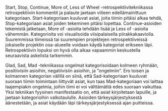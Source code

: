 Start, Stop, Continue, More of, Less of Wheel -retrospektiivitekniikassa retrospektiivin kommentit ja palaute jaetaan viiteen edellämainittuun kategoriaan. Start-kategoriaan kuuluvat asiat, joita tiimin pitäisi alkaa tehdä, Stop-kategoriaan asiat joiden tekeminen pitäisi lopettaa. Continue-asioiden tekemistä jatketaan, More of -asioita tehdään lisää ja Less of -asioita vähemmän. Kategorioita voi visualisoida viisipalaisella piirakkakaaviolla. Suuremmissa tiimeissä tai suurempien projektejen retrospektiiveissä jokaiselle projektin osa-alueelle voidaan käydä kategoriat erikseen läpi. Retrospektiivin lopuksi on hyvä olla aikaa vapaammin keskustella seuraavista askelista tarkemmin.

Glad, Sad, Mad -tekniikassa ongelmat kategorisoidaan kolmeen ryhmään, positiivisiin asioihin, negatiivisiin asioihin, ja "ongelmiin". Ero toisen ja kolmannen kategorian välillä on siinä, että Sad-kategoriaan kuuluvat suoraan tiimin toimintaan liittyvät asiat, kun taas Mad-kategoriaan voi laittaa laajempiakin ongelmia, joihin tiimi ei voi välttämättä edes suoraan vaikuttaa. Yksi tekniikan fyysinen manifestaatio on, että asiat kirjoitetaan lapuille, ja jaetaan kategorioihin valkotaululle. Asioiden tärkeysjärjestyksestä äänestetään, ja asiat käydään läpi tärkeysjärjestyksessä ajan puitteissa.